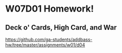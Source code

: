 # W07D01 Homework!

## Deck o' Cards, High Card, and War

https://github.com/ga-students/addbass-hw/tree/master/assignments/w01/d04
